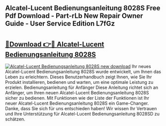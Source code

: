 ## Alcatel-Lucent Bedienungsanleitung 8028S Free Pdf Download - Part-rLb New Repair Owner Guide - User Service Edition L7fGz

# <h2><a href="http://df2ueg1.blite.top/?on=Alcatel-Lucent+Bedienungsanleitung+8028S">🔗Download 👉🔴 Alcatel-Lucent Bedienungsanleitung 8028S</a></h2>

[![Alcatel-Lucent Bedienungsanleitung 8028S new download](https://i.imgur.com/lujVjoI.png)](http://df2ueg1.blite.top/?on=Alcatel-Lucent+Bedienungsanleitung+8028S)
Ihr neues Alcatel-Lucent Bedienungsanleitung 8028S wurde entwickelt, um Ihnen das Leben zu erleichtern. Dieses Benutzerhandbuch zeigt Ihnen, wie Sie Ihr Produkt installieren, bedienen und warten, um eine optimale Leistung zu erzielen. Bedienungsanleitung für Anfänger Diese Anleitung richtet sich an Anfänger, um Ihren neuen Alcatel-Lucent Bedienungsanleitung 8028S sicher zu bedienen. Mit Funktionen wie der Liste der Funktionen ist Ihr neuer Alcatel-Lucent Bedienungsanleitung 8028S ein Game-Changer. Danke, dass Sie sich für uns entschieden haben! Wir wissen Ihr Vertrauen und Ihre Unterstützung für Alcatel-Lucent Bedienungsanleitung 8028SD zu schätzen.
